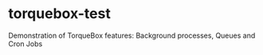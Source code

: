 torquebox-test
==============

Demonstration of TorqueBox features: Background processes, Queues and Cron Jobs
